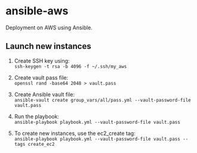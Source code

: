 # ansible-aws
Deployment on AWS using Ansible.

## Launch new instances
1. Create SSH key using:\
`ssh-keygen -t rsa -b 4096 -f ~/.ssh/my_aws`

2. Create vault pass file:\
`openssl rand -base64 2048 > vault.pass`

3. Create Ansible vault file:\
`ansible-vault create group_vars/all/pass.yml --vault-password-file vault.pass`

4. Run the playbook:\
`ansible-playbook playbook.yml --vault-password-file vault.pass`

5. To create new instances, use the ec2_create tag:\
`ansible-playbook playbook.yml --vault-password-file vault.pass --tags create_ec2`


